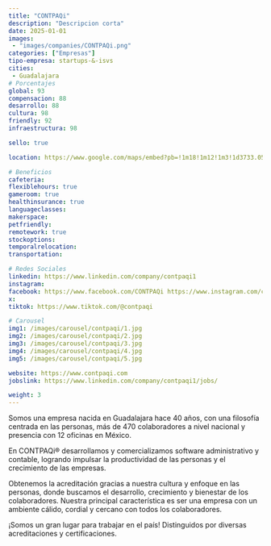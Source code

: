 ```yaml
---
title: "CONTPAQi"
description: "Descripcion corta"
date: 2025-01-01
images: 
 - "images/companies/CONTPAQi.png"
categories: ["Empresas"]
tipo-empresa: startups-&-isvs
cities: 
 - Guadalajara
# Porcentajes  
global: 93
compensacion: 88
desarrollo: 88
cultura: 98
friendly: 92
infraestructura: 98  

sello: true

location: https://www.google.com/maps/embed?pb=!1m18!1m12!1m3!1d3733.0522766455165!2d-103.40200402497896!3d20.667452080892975!2m3!1f0!2f0!3f0!3m2!1i1024!2i768!4f13.1!3m3!1m2!1s0x8428ae7c03b49021%3A0x98b7d3f84c647e74!2sCalz.%20L%C3%A1zaro%20C%C3%A1rdenas%203469%2C%20Chapalita%2C%2044500%20Guadalajara%2C%20Jal.!5e0!3m2!1ses-419!2smx!4v1738013653300!5m2!1ses-419!2smx

# Beneficios
cafeteria: 
flexiblehours: true
gameroom: true
healthinsurance: true
languageclasses: 
makerspace: 
petfriendly: 
remotework: true
stockoptions: 
temporalrelocation: 
transportation: 

# Redes Sociales
linkedin: https://www.linkedin.com/company/contpaqi1
instagram: 
facebook: https://www.facebook.com/CONTPAQi https://www.instagram.com/contpaqimx/
x: 
tiktok: https://www.tiktok.com/@contpaqi

# Carousel
img1: /images/carousel/contpaqi/1.jpg 
img2: /images/carousel/contpaqi/2.jpg
img3: /images/carousel/contpaqi/3.jpg
img4: /images/carousel/contpaqi/4.jpg
img5: /images/carousel/contpaqi/5.jpg

website: https://www.contpaqi.com
jobslink: https://www.linkedin.com/company/contpaqi1/jobs/

weight: 3
---
```


Somos una empresa nacida en Guadalajara hace 40 años, con una filosofía centrada en las personas, más de 470 colaboradores a nivel nacional y presencia con 12 oficinas en México. 

En CONTPAQi® desarrollamos y comercializamos software administrativo y contable, logrando impulsar la productividad de las personas y el crecimiento de las empresas.

Obtenemos la acreditación gracias a nuestra cultura y enfoque en las personas, donde buscamos el desarrollo, crecimiento y bienestar de los colaboradores. Nuestra principal característica es ser una empresa con un ambiente cálido, cordial y cercano con todos los colaboradores. 

¡Somos un gran lugar para trabajar en el país! Distinguidos por diversas acreditaciones y certificaciones.